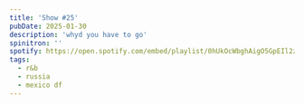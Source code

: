 ```yaml
---
title: 'Show #25'
pubDate: 2025-01-30
description: 'whyd you have to go'
spinitron: ''
spotify: https://open.spotify.com/embed/playlist/0hUkOcWbghAigO5GpEIl2z
tags:
  - r&b
  - russia
  - mexico df
---
```


